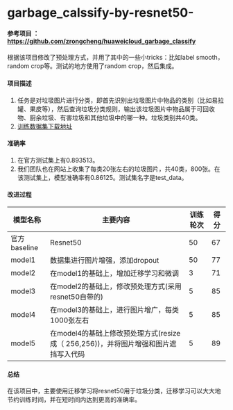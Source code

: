 # garbage_calssify-by-resnet50-

#### 参考项目 ：https://github.com/zrongcheng/huaweicloud_garbage_classify   
根据该项目修改了预处理方式，并用了其中的一些小tricks：比如label smooth，random crop等。测试的地方使用了random crop，然后集成。

#### 项目描述
1. 任务是对垃圾图片进行分类，即首先识别出垃圾图片中物品的类别（比如易拉罐、果皮等），然后查询垃圾分类规则，输出该垃圾图片中物品属于可回收物、厨余垃圾、有害垃圾和其他垃圾中的哪一种。垃圾类别共40类。
2. [训练数据集下载地址](https://competition.huaweicloud.com/information/1000007620/introduction?track=107)

#### 准确率
1. 在官方测试集上有0.893513。
2. 我们团队也在网站上收集了每类20张左右的垃圾图片，共40类，800张。在该测试集上，模型准确率有0.86125。测试集名字是test_data。


#### 改进过程

模型名称 | 主要内容 | 训练轮次 | 得分 
---|--- | --- | ---
官方baseline | Resnet50 | 50|67
model1 | 数据集进行图片增强，添加dropout |50| 77
model2 | 在model1的基础上，增加迁移学习和微调 | 3 | 71
model3 | 在model2的基础上，修改预处理方式(采用resnet50自带的) | 5 | 85
model4 | 在model3的基础上，进行图片增广，每类1000张左右 | 5 | 85
model5 | 在model4的基础上修改预处理方式(resize成（ 256,256))，并将图片增强和图片遮挡写入代码 | 5 | 89

#### 总结

在该项目中，主要使用迁移学习将resnet50用于垃圾分类，迁移学习可以大大地节约训练时间，并在短时间内达到更高的准确率。
